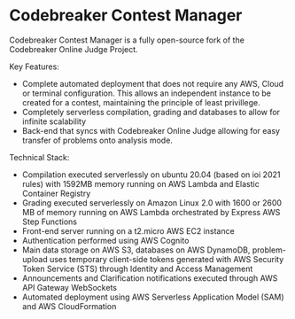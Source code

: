 # Codebreaker Contest Manager

Codebreaker Contest Manager is a fully open-source fork of the Codebreaker Online Judge Project. 

Key Features:
- Complete automated deployment that does not require any AWS, Cloud or terminal configuration. This allows an independent instance to be created for a contest, maintaining the principle of least privillege. 
- Completely serverless compilation, grading and databases to allow for infinite scalability
- Back-end that syncs with Codebreaker Online Judge allowing for easy transfer of problems onto analysis mode.

Technical Stack: 
- Compilation executed serverlessly on ubuntu 20.04 (based on ioi 2021 rules) with 1592MB memory running on AWS Lambda and Elastic Container Registry
- Grading executed serverlessly on Amazon Linux 2.0  with 1600 or 2600 MB of memory running on AWS Lambda orchestrated by Express AWS Step Functions
- Front-end server running on a t2.micro AWS EC2 instance
- Authentication performed using AWS Cognito
- Main data storage on AWS S3, databases on AWS DynamoDB, problem-upload uses temporary client-side tokens generated with AWS Security Token Service (STS) through Identity and Access Management 
- Announcements and Clarification notifications executed through AWS API Gateway WebSockets
- Automated deployment using AWS Serverless Application Model (SAM) and AWS CloudFormation 
